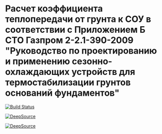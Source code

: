 # Расчет коэффициента теплопередачи от грунта к СОУ в соответствии с Приложением Б СТО Газпром 2-2.1-390-2009 "Руководство по проектированию и применению сезонно-охлаждающих устройств для термостабилизации грунтов оснований фундаментов"

[![Build Status](https://www.travis-ci.com/LeorFinkelberg/termostablizator.svg?branch=master)](https://www.travis-ci.com/LeorFinkelberg/termostablizator)

[![DeepSource](https://deepsource.io/gh/LeorFinkelberg/termostablizator.svg/?label=active+issues&show_trend=true)](https://deepsource.io/gh/LeorFinkelberg/termostablizator/?ref=repository-badge)

[![DeepSource](https://deepsource.io/gh/LeorFinkelberg/termostablizator.svg/?label=resolved+issues&show_trend=true)](https://deepsource.io/gh/LeorFinkelberg/termostablizator/?ref=repository-badge)
